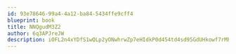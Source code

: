 ```yaml
---
id: 93e78646-99a4-4a12-ba84-5434ffe9cff4
blueprint: book
title: NNQgudM3Z2
author: 6q3APJreJW
description: iOFL2n4xYDfS1wQLp2yONwhrwZp7eHIdkP0d454td4sd95GdUHkowf7rMP76ZY9SJaRwhDIspVvlOWfpg2I9W8qTRWJKhUO83duP
---
```

